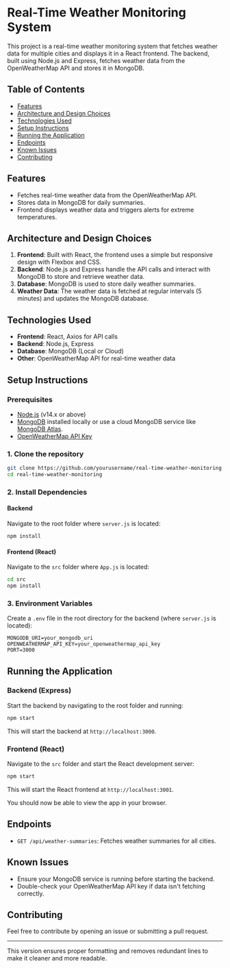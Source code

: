 

# Real-Time Weather Monitoring System

This project is a real-time weather monitoring system that fetches weather data for multiple cities and displays it in a React frontend. The backend, built using Node.js and Express, fetches weather data from the OpenWeatherMap API and stores it in MongoDB.

## Table of Contents

- [Features](#features)
- [Architecture and Design Choices](#architecture-and-design-choices)
- [Technologies Used](#technologies-used)
- [Setup Instructions](#setup-instructions)
- [Running the Application](#running-the-application)
- [Endpoints](#endpoints)
- [Known Issues](#known-issues)
- [Contributing](#contributing)

## Features

- Fetches real-time weather data from the OpenWeatherMap API.
- Stores data in MongoDB for daily summaries.
- Frontend displays weather data and triggers alerts for extreme temperatures.

## Architecture and Design Choices

1. **Frontend**: Built with React, the frontend uses a simple but responsive design with Flexbox and CSS.
2. **Backend**: Node.js and Express handle the API calls and interact with MongoDB to store and retrieve weather data.
3. **Database**: MongoDB is used to store daily weather summaries.
4. **Weather Data**: The weather data is fetched at regular intervals (5 minutes) and updates the MongoDB database.

## Technologies Used

- **Frontend**: React, Axios for API calls
- **Backend**: Node.js, Express
- **Database**: MongoDB (Local or Cloud)
- **Other**: OpenWeatherMap API for real-time weather data

## Setup Instructions

### Prerequisites

- [Node.js](https://nodejs.org/) (v14.x or above)
- [MongoDB](https://www.mongodb.com/try/download/community) installed locally or use a cloud MongoDB service like [MongoDB Atlas](https://www.mongodb.com/atlas).
- [OpenWeatherMap API Key](https://openweathermap.org/appid)

### 1. Clone the repository

```bash
git clone https://github.com/yourusername/real-time-weather-monitoring.git
cd real-time-weather-monitoring
```

### 2. Install Dependencies

#### Backend

Navigate to the root folder where `server.js` is located:

```bash
npm install
```

#### Frontend (React)

Navigate to the `src` folder where `App.js` is located:

```bash
cd src
npm install
```

### 3. Environment Variables

Create a `.env` file in the root directory for the backend (where `server.js` is located):

```
MONGODB_URI=your_mongodb_uri
OPENWEATHERMAP_API_KEY=your_openweathermap_api_key
PORT=3000
```

## Running the Application

### Backend (Express)

Start the backend by navigating to the root folder and running:

```bash
npm start
```

This will start the backend at `http://localhost:3000`.

### Frontend (React)

Navigate to the `src` folder and start the React development server:

```bash
npm start
```

This will start the React frontend at `http://localhost:3001`.

You should now be able to view the app in your browser.

## Endpoints

- `GET /api/weather-summaries`: Fetches weather summaries for all cities.

## Known Issues

- Ensure your MongoDB service is running before starting the backend.
- Double-check your OpenWeatherMap API key if data isn't fetching correctly.

## Contributing

Feel free to contribute by opening an issue or submitting a pull request.

---

This version ensures proper formatting and removes redundant lines to make it cleaner and more readable.
